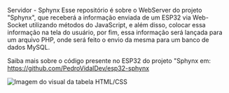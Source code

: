 Servidor - Sphynx
Esse repositório é sobre o WebServer do projeto "Sphynx", que receberá a informação enviada de um ESP32 via Web-Socket utilizando métodos do JavaScript, e além disso, colocar essa informação na tela do usuário, por fim, essa informação será lançada para um arquivo PHP, onde será feito o envio da mesma para um banco de dados MySQL.

Saiba mais sobre o código presente no ESP32 do projeto "Sphynx em: https://github.com/PedroVidalDev/esp32-sphynx

![Imagem do visual da tabela HTML/CSS](https://user-images.githubusercontent.com/113215138/198850436-cbbeff8b-35a2-44f8-9e0d-686fec0e8e21.png)

